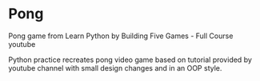 # Pong
Pong game from Learn Python by Building Five Games - Full Course youtube

Python practice
recreates pong video game based on tutorial provided by youtube channel with small design changes and in an OOP style.
